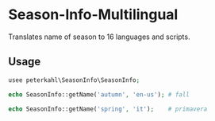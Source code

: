 # Season-Info-Multilingual

Translates name of season to 16 languages and scripts.

## Usage

```php
usee peterkahl\SeasonInfo\SeasonInfo;

echo SeasonInfo::getName('autumn', 'en-us'); # fall

echo SeasonInfo::getName('spring', 'it');    # primavera

```
